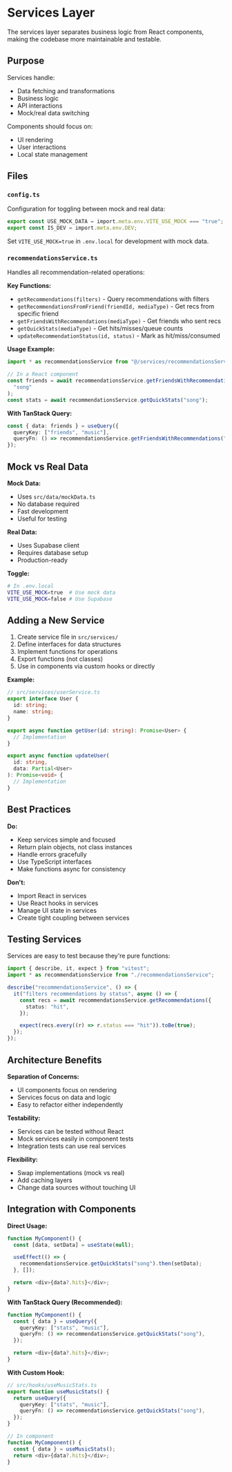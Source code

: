 # Services Layer

The services layer separates business logic from React components, making the codebase more maintainable and testable.

## Purpose

Services handle:

- Data fetching and transformations
- Business logic
- API interactions
- Mock/real data switching

Components should focus on:

- UI rendering
- User interactions
- Local state management

## Files

### `config.ts`

Configuration for toggling between mock and real data:

```typescript
export const USE_MOCK_DATA = import.meta.env.VITE_USE_MOCK === "true";
export const IS_DEV = import.meta.env.DEV;
```

Set `VITE_USE_MOCK=true` in `.env.local` for development with mock data.

### `recommendationsService.ts`

Handles all recommendation-related operations:

**Key Functions:**

- `getRecommendations(filters)` - Query recommendations with filters
- `getRecommendationsFromFriend(friendId, mediaType)` - Get recs from specific friend
- `getFriendsWithRecommendations(mediaType)` - Get friends who sent recs
- `getQuickStats(mediaType)` - Get hits/misses/queue counts
- `updateRecommendationStatus(id, status)` - Mark as hit/miss/consumed

**Usage Example:**

```typescript
import * as recommendationsService from "@/services/recommendationsService";

// In a React component
const friends = await recommendationsService.getFriendsWithRecommendations(
  "song"
);
const stats = await recommendationsService.getQuickStats("song");
```

**With TanStack Query:**

```typescript
const { data: friends } = useQuery({
  queryKey: ["friends", "music"],
  queryFn: () => recommendationsService.getFriendsWithRecommendations("song"),
});
```

## Mock vs Real Data

**Mock Data:**

- Uses `src/data/mockData.ts`
- No database required
- Fast development
- Useful for testing

**Real Data:**

- Uses Supabase client
- Requires database setup
- Production-ready

**Toggle:**

```bash
# In .env.local
VITE_USE_MOCK=true  # Use mock data
VITE_USE_MOCK=false # Use Supabase
```

## Adding a New Service

1. Create service file in `src/services/`
2. Define interfaces for data structures
3. Implement functions for operations
4. Export functions (not classes)
5. Use in components via custom hooks or directly

**Example:**

```typescript
// src/services/userService.ts
export interface User {
  id: string;
  name: string;
}

export async function getUser(id: string): Promise<User> {
  // Implementation
}

export async function updateUser(
  id: string,
  data: Partial<User>
): Promise<void> {
  // Implementation
}
```

## Best Practices

**Do:**

- Keep services simple and focused
- Return plain objects, not class instances
- Handle errors gracefully
- Use TypeScript interfaces
- Make functions async for consistency

**Don't:**

- Import React in services
- Use React hooks in services
- Manage UI state in services
- Create tight coupling between services

## Testing Services

Services are easy to test because they're pure functions:

```typescript
import { describe, it, expect } from "vitest";
import * as recommendationsService from "./recommendationsService";

describe("recommendationsService", () => {
  it("filters recommendations by status", async () => {
    const recs = await recommendationsService.getRecommendations({
      status: "hit",
    });

    expect(recs.every((r) => r.status === "hit")).toBe(true);
  });
});
```

## Architecture Benefits

**Separation of Concerns:**

- UI components focus on rendering
- Services focus on data and logic
- Easy to refactor either independently

**Testability:**

- Services can be tested without React
- Mock services easily in component tests
- Integration tests can use real services

**Flexibility:**

- Swap implementations (mock vs real)
- Add caching layers
- Change data sources without touching UI

## Integration with Components

**Direct Usage:**

```typescript
function MyComponent() {
  const [data, setData] = useState(null);

  useEffect(() => {
    recommendationsService.getQuickStats("song").then(setData);
  }, []);

  return <div>{data?.hits}</div>;
}
```

**With TanStack Query (Recommended):**

```typescript
function MyComponent() {
  const { data } = useQuery({
    queryKey: ["stats", "music"],
    queryFn: () => recommendationsService.getQuickStats("song"),
  });

  return <div>{data?.hits}</div>;
}
```

**With Custom Hook:**

```typescript
// src/hooks/useMusicStats.ts
export function useMusicStats() {
  return useQuery({
    queryKey: ["stats", "music"],
    queryFn: () => recommendationsService.getQuickStats("song"),
  });
}

// In component
function MyComponent() {
  const { data } = useMusicStats();
  return <div>{data?.hits}</div>;
}
```
